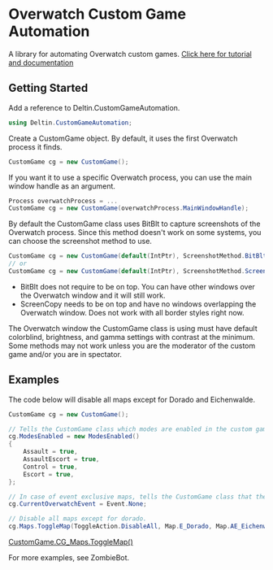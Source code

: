 # Overwatch Custom Game Automation
A library for automating Overwatch custom games.
[Click here for tutorial and documentation](https://www.abyxa.net/Library/Library.html)

## Getting Started

Add a reference to Deltin.CustomGameAutomation.
```C#
using Deltin.CustomGameAutomation;
```
Create a CustomGame object. By default, it uses the first Overwatch process it finds.
```C#
CustomGame cg = new CustomGame();
```
If you want it to use a specific Overwatch process, you can use the main window handle as an argument.
```C#
Process overwatchProcess = ...
CustomGame cg = new CustomGame(overwatchProcess.MainWindowHandle);
```
By default the CustomGame class uses BitBlt to capture screenshots of the Overwatch process. Since this method doesn't work on some systems, you can choose the screenshot method to use.
```C#
CustomGame cg = new CustomGame(default(IntPtr), ScreenshotMethod.BitBlt);
// or
CustomGame cg = new CustomGame(default(IntPtr), ScreenshotMethod.ScreenCopy);
```
- BitBlt does not require to be on top. You can have other windows over the Overwatch window and it will still work.
- ScreenCopy needs to be on top and have no windows overlapping the Overwatch window. Does not work with all border styles right now.

The Overwatch window the CustomGame class is using must have default colorblind, brightness, and gamma settings with contrast at the minimum. Some methods may not work unless you are the moderator of the custom game and/or you are in spectator.

## Examples

The code below will disable all maps except for Dorado and Eichenwalde.
```C#
CustomGame cg = new CustomGame();

// Tells the CustomGame class which modes are enabled in the custom game.
cg.ModesEnabled = new ModesEnabled()
{
	Assault = true,
	AssaultEscort = true,
	Control = true,
	Escort = true,
};

// In case of event exclusive maps, tells the CustomGame class that there are no Overwatch events currently.
cg.CurrentOverwatchEvent = Event.None;

// Disable all maps except for dorado.
cg.Maps.ToggleMap(ToggleAction.DisableAll, Map.E_Dorado, Map.AE_Eichenwalde);
```
[CustomGame.CG_Maps.ToggleMap()](https://www.abyxa.net/Library/CustomGame/Maps/ToggleMap.html "CustomGame.CG_Maps.ToggleMap()")

For more examples, see ZombieBot.